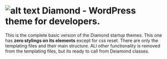 ![alt text](http://imageshack.com/a/img850/17/e3fp.png "Logo Title Text 1") Diamond - WordPress theme for developers.
===

This is the complete basic version of the Diamond startup themes. This one has __zero stylings on its elements__ except for css reset. There are only the templating files and their main structure. ALl other functionality is removed from the templating files, but its ready to call from Deiamond classes. 
